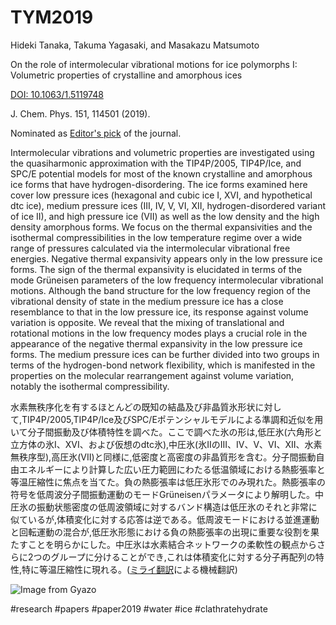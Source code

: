 # TYM2019

Hideki Tanaka, Takuma Yagasaki, and Masakazu Matsumoto

On the role of intermolecular vibrational motions for ice polymorphs I: Volumetric properties of crystalline and amorphous ices

[DOI: 10.1063/1.5119748](https://doi.org/10.1063/1.5119748)

J. Chem. Phys. 151, 114501 (2019).

Nominated as [Editor's pick](https://aip.scitation.org/topic/collections/editors-pick?SeriesKey=jcp) of the journal.

Intermolecular vibrations and volumetric properties are investigated using the quasiharmonic approximation with the TIP4P/2005, TIP4P/Ice, and SPC/E potential models for most of the known crystalline and amorphous ice forms that have hydrogen-disordering. The ice forms examined here cover low pressure ices (hexagonal and cubic ice I, XVI, and hypothetical dtc ice), medium pressure ices (III, IV, V, VI, XII, hydrogen-disordered variant of ice II), and high pressure ice (VII) as well as the low density and the high density amorphous forms. We focus on the thermal expansivities and the isothermal compressibilities in the low temperature regime over a wide range of pressures calculated via the intermolecular vibrational free energies. Negative thermal expansivity appears only in the low pressure ice forms. The sign of the thermal expansivity is elucidated in terms of the mode Grüneisen parameters of the low frequency intermolecular vibrational motions. Although the band structure for the low frequency region of the vibrational density of state in the medium pressure ice has a close resemblance to that in the low pressure ice, its response against volume variation is opposite. We reveal that the mixing of translational and rotational motions in the low frequency modes plays a crucial role in the appearance of the negative thermal expansivity in the low pressure ice forms. The medium pressure ices can be further divided into two groups in terms of the hydrogen-bond network flexibility, which is manifested in the properties on the molecular rearrangement against volume variation, notably the isothermal compressibility.

水素無秩序化を有するほとんどの既知の結晶及び非晶質氷形状に対して,TIP4P/2005,TIP4P/Ice及びSPC/Eポテンシャルモデルによる準調和近似を用いて分子間振動及び体積特性を調べた。ここで調べた氷の形は,低圧氷(六角形と立方体の氷I、XVI、および仮想のdtc氷),中圧氷(氷IIのIII、IV、V、VI、XII、水素無秩序型),高圧氷(VII)と同様に,低密度と高密度の非晶質形を含む。分子間振動自由エネルギーにより計算した広い圧力範囲にわたる低温領域における熱膨張率と等温圧縮性に焦点を当てた。負の熱膨張率は低圧氷形でのみ現れた。熱膨張率の符号を低周波分子間振動運動のモードGrüneisenパラメータにより解明した。中圧氷の振動状態密度の低周波領域に対するバンド構造は低圧氷のそれと非常に似ているが,体積変化に対する応答は逆である。低周波モードにおける並進運動と回転運動の混合が,低圧氷形態における負の熱膨張率の出現に重要な役割を果たすことを明らかにした。中圧氷は水素結合ネットワークの柔軟性の観点からさらに2つのグループに分けることができ,これは体積変化に対する分子再配列の特性,特に等温圧縮性に現れる。([ミライ翻訳](https://miraitranslate.com/trial)による機械翻訳)


![Image from Gyazo](https://i.gyazo.com/2a2def663d6c983fcc7943304644d375.jpg)

#research
#papers
#paper2019
#water
#ice
#clathratehydrate





